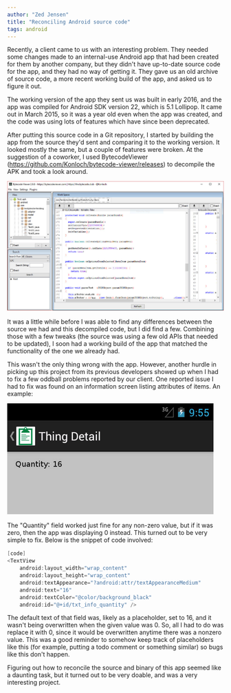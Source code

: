 ```yaml
---
author: "Zed Jensen"
title: "Reconciling Android source code"
tags: android
---
```


Recently, a client came to us with an interesting problem. They needed some changes made to an internal-use Android app that had been created for them by another
company, but they didn't have up-to-date source code for the app, and they had no way of getting it. They gave us an old archive of source code, a more recent
working build of the app, and asked us to figure it out.

The working version of the app they sent us was built in early 2016, and the app was compiled for Android SDK version 22, which is 5.1 Lollipop. It came out in March 2015, so it was a year old even when the app was created, and the code was using lots of features which have since been deprecated.

After putting this source code in a Git repository, I started by building the app from the source they'd sent and comparing it to the working version. It looked
mostly the same, but a couple of features were broken. At the suggestion of a coworker, I used BytecodeViewer (https://github.com/Konloch/bytecode-viewer/releases)
to decompile the APK and took a look around.

![BytecodeViewer screenshot](/2017/12/19/android-reconciling-source/bytecode-viewer.jpg)

It was a little while before I was able to find any differences between the source we had and this decompiled code,
but I did find a few. Combining those with a few tweaks (the source was using a few old APIs that needed to be updated), I soon had a working build of the app
that matched the functionality of the one we already had.

This wasn't the only thing wrong with the app. However, another hurdle in picking up this project from its previous developers showed up when I had to fix a few
oddball problems reported by our client. One reported issue I had to fix was found on an information screen listing attributes of items. An example:

![Details screen](/2017/12/19/android-reconciling-source/details.jpg)

The "Quantity" field worked just fine for any non-zero value, but if it was zero, then the app was displaying 0 instead. This turned out to be very simple to fix. Below is the snippet of code involved:

```java
[code]
<TextView
    android:layout_width="wrap_content"
    android:layout_height="wrap_content"
    android:textAppearance="?android:attr/textAppearanceMedium"
    android:text="16"
    android:textColor="@color/background_black"
    android:id="@+id/txt_info_quantity" />
```

The default text of that field was, likely as a placeholder, set to 16, and it wasn't being overwritten when the given value was 0. So, all I had to do was replace
it with 0, since it would be overwritten anytime there was a nonzero value. This was a good reminder to somehow keep track of placeholders like this (for example, putting a todo comment or something similar) so bugs like this don't happen.

Figuring out how to reconcile the source and binary of this app seemed like a daunting task, but it turned out to be very doable, and was a very interesting project.
